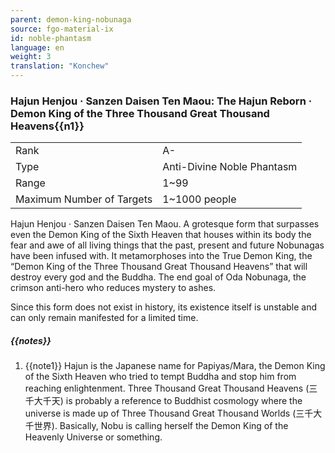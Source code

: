 ```yaml
---
parent: demon-king-nobunaga
source: fgo-material-ix
id: noble-phantasm
language: en
weight: 3
translation: "Konchew"
---
```


### Hajun Henjou · Sanzen Daisen Ten Maou: The Hajun Reborn · Demon King of the Three Thousand Great Thousand Heavens{{n1}}

<table>
  <tr><td>Rank</td><td>A-</td></tr>
  <tr><td>Type</td><td>Anti-Divine Noble Phantasm</td></tr>
  <tr><td>Range</td><td>1~99</td></tr>
  <tr><td>Maximum Number of Targets</td><td>1~1000 people</td></tr>
</table>

Hajun Henjou · Sanzen Daisen Ten Maou.
A grotesque form that surpasses even the Demon King of the Sixth Heaven that houses within its body the fear and awe of all living things that the past, present and future Nobunagas have been infused with. It metamorphoses into the True Demon King, the “Demon King of the Three Thousand Great Thousand Heavens” that will destroy every god and the Buddha. The end goal of Oda Nobunaga, the crimson anti-hero who reduces mystery to ashes.

Since this form does not exist in history, its existence itself is unstable and can only remain manifested for a limited time.

##### {{notes}}

1. {{note1}} Hajun is the Japanese name for Papiyas/Mara, the Demon King of the Sixth Heaven who tried to tempt Buddha and stop him from reaching enlightenment. Three Thousand Great Thousand Heavens (三千大千天) is probably a reference to Buddhist cosmology where the universe is made up of Three Thousand Great Thousand Worlds (三千大千世界). Basically, Nobu is calling herself the Demon King of the Heavenly Universe or something.
